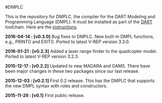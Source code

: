#DMPLC

This is the repository for DMPLC, the compiler for the DART Modeling
and Programming Language (DMPL). It must be installed as part of the
[DART](https://github.com/cps-sei/dart) toolchain. Here are the
[instructions](https://github.com/cps-sei/dart/wiki/Building-DART-v0.2--(and-later)-Software).

**2016-04-14 : [v0.3.0]** Bug fixes to DMPLC. New built-in DMPL functions, e.g., PRINT() and EXIT(). Ported to latest V-REP version 3.3.0.

**2016-01-21 : [v0.2.3]** Added a laser range finder to the quadcopter model. Ported to latest V-REP version 3.2.3.
            
**2015-12-17 : [v0.2.2]** Updated to new MADARA and GAMS. There have been major changes in these two packages since our last release.

**2015-12-03 : [v0.2.1]** First 0.2 release. This has the DMPLC that supports the new DMPL syntax with roles and constructors.

**2015-11-26 : [v0.1]**   First public release.
